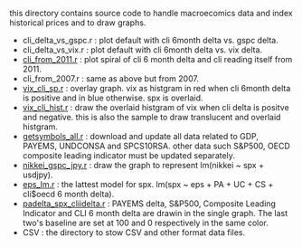 
this directory contains source code to handle macroecomics data and index historical prices and to draw graphs.

* cli_delta_vs_gspc.r : plot default with cli 6month delta vs. gspc delta.
* cli_delta_vs_vix.r : plot default with cli 6month delta vs. vix delta.
* [cli_from_2011.r](https://00819.blogspot.com/2019/03/vix-cli-6-month-delta-and-s.html) : plot spiral of cli 6 month delta and cli reading itself from 2011.
* cli_from_2007.r : same as above but from 2007.
* [vix_cli_sp.r](https://00819.blogspot.com/2019/03/vix-cli-6-month-delta-and-s.html) : overlay graph. vix as histgram in red when cli 6month delta is positive and in blue otherwise. spx is overlaid.
* [vix_cli_hist.r](https://00819.blogspot.com/2019/03/vix-vs-cli-6-month-delta.html) : draw the overlaid  histgram of vix when cli delta is positve and negative. this is also the sample to draw translucent and overlaid histgram.
* [getsymbols_all.r](http://00819.blogspot.com/2018/09/prepare-data-getsymbols-autoarima.html) : download and update all data related to GDP, PAYEMS, UNDCONSA and SPCS10RSA. other data such S&P500, OECD composite leading indicator must be updated separately.
* [nikkei_gspc_jpy.r](https://00819.blogspot.com/2018/02/calculate-nikkei225-vol3.html) : draw the graph to represent lm(nikkei ~ spx + usdjpy).
* [eps_lm.r](http://00819.blogspot.com/2019/03/new-model-cli-6-month-delta-eps-pa-uc.html) : the lattest model for spx. lm(spx ~ eps + PA + UC + CS + cli$oecd 6 month delta).
* [padelta_spx_cliidelta.r](http://00819.blogspot.com/2019/02/plot-abline-eps-gspc.html) : PAYEMS delta, S&P500, Composite Leading Indicator and CLI 6 month delta are drawin in the single graph. The last two's baseline are set at 100 and 0 respectively in the same color.
* CSV : the directory to stow CSV and other format data files.
